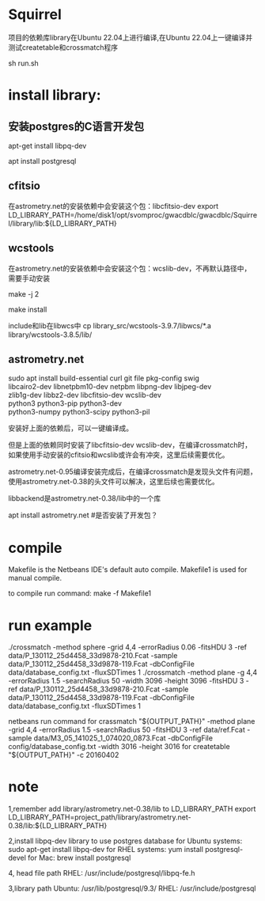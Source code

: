 Squirrel
========

项目的依赖库library在Ubuntu 22.04上进行编译,在Ubuntu 22.04上一键编译并测试createtable和crossmatch程序

sh run.sh

# install library: 

## 安装postgres的C语言开发包

apt-get install libpq-dev
 
apt install postgresql

## cfitsio

在astrometry.net的安装依赖中会安装这个包：libcfitsio-dev
export LD_LIBRARY_PATH=/home/disk1/opt/svomproc/gwacdblc/gwacdblc/Squirrel/library/lib:${LD_LIBRARY_PATH}

## wcstools 

在astrometry.net的安装依赖中会安装这个包：wcslib-dev，不再默认路径中，需要手动安装

make -j 2

make install

include和lib在libwcs中
cp library_src/wcstools-3.9.7/libwcs/*.a library/wcstools-3.8.5/lib/



## astrometry.net

sudo apt install build-essential curl git file pkg-config swig \
       libcairo2-dev libnetpbm10-dev netpbm libpng-dev libjpeg-dev \
       zlib1g-dev libbz2-dev libcfitsio-dev wcslib-dev \
       python3 python3-pip python3-dev \
       python3-numpy python3-scipy python3-pil

安装好上面的依赖后，可以一键编译成。

但是上面的依赖同时安装了libcfitsio-dev wcslib-dev，在编译crossmatch时，如果使用手动安装的cfitsio和wcslib或许会有冲突，这里后续需要优化。

astrometry.net-0.95编译安装完成后，在编译crossmatch是发现头文件有问题，使用astrometry.net-0.38的头文件可以解决，这里后续也需要优化。

libbackend是astrometry.net-0.38/lib中的一个库

apt install astrometry.net #是否安装了开发包？

# compile
Makefile is the Netbeans IDE's default auto compile.
Makefile1 is used for manual compile.

to compile run command:
make -f Makefile1

# run example
./crossmatch -method sphere -grid 4,4 -errorRadius 0.06 -fitsHDU 3 -ref  data/P_130112_25d4458_33d9878-210.Fcat -sample data/P_130112_25d4458_33d9878-119.Fcat -dbConfigFile data/database_config.txt -fluxSDTimes 1
./crossmatch -method plane  -g 4,4 -errorRadius 1.5 -searchRadius 50 -width 3096 -height 3096 -fitsHDU 3 -ref  data/P_130112_25d4458_33d9878-210.Fcat -sample data/P_130112_25d4458_33d9878-119.Fcat -dbConfigFile data/database_config.txt -fluxSDTimes 1

netbeans run command
for crassmatch
"${OUTPUT_PATH}"  -method plane -grid 4,4 -errorRadius 1.5 -searchRadius 50 -fitsHDU 3 -ref  data/ref.Fcat -sample data/M3_05_141025_1_074020_0873.Fcat -dbConfigFile config/database_config.txt -width 3016 -height 3016
for createtable
"${OUTPUT_PATH}" -c 20160402


# note
1,remember add library/astrometry.net-0.38/lib to LD_LIBRARY_PATH
export LD_LIBRARY_PATH=project_path/library/astrometry.net-0.38/lib:${LD_LIBRARY_PATH}

2,install libpq-dev library to use postgres database
for Ubuntu systems: sudo apt-get install libpq-dev
for RHEL systems: yum install postgresql-devel
for Mac: brew install postgresql

4, head file path
RHEL: /usr/include/postgresql/libpq-fe.h

3,library path
Ubuntu: /usr/lib/postgresql/9.3/
RHEL: /usr/include/postgresql